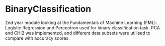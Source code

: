 # BinaryClassification
2nd year module looking at the Fundamentals of Machine Learning (FML). Logistic Regression and Perceptron used for binary classification task.
PCA and CHI2 was implemented, and different data subsets were utilised to compare with accuracy scores.
